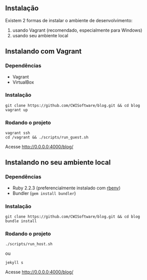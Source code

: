 Instalação
----------

Existem 2 formas de instalar o ambiente de desenvolvimento:

1. usando Vagrant (recomendado, especialmente para Windows)
1. usando seu ambiente local


## Instalando com Vagrant

### Dependências

- Vagrant
- VirtualBox

### Instalação

```
git clone https://github.com/CWISoftware/blog.git && cd blog
vagrant up
```

### Rodando o projeto

```
vagrant ssh
cd /vagrant && ./scripts/run_guest.sh
```

Acesse http://0.0.0.0:4000/blog/


## Instalando no seu ambiente local

### Dependências

- Ruby 2.2.3 (preferencialmente instalado com [rbenv](https://github.com/rbenv/rbenv))
- Bundler (`gem install bundler`)

### Instalação

```
git clone https://github.com/CWISoftware/blog.git && cd blog
bundle install
```

### Rodando o projeto

```
./scripts/run_host.sh
```

ou

```
jekyll s
```

Acesse http://0.0.0.0:4000/blog/
